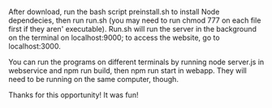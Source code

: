After download, run the bash script preinstall.sh to install Node dependecies, then run run.sh (you may need to run chmod 777 on each file first if they aren'
executable).
Run.sh will run the server in the background on the terminal on localhost:9000; to access the website, go to localhost:3000.

You can run the programs on different terminals by running node server.js in webservice and npm run build, then npm run start in webapp. They will need 
to be running on the same computer, though. 

Thanks for this opportunity! It was fun!

